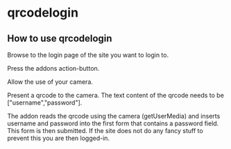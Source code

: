 # qrcodelogin

## How to use qrcodelogin

Browse to the login page of the site you want to login to.

Press the addons action-button.

Allow the use of your camera.

Present a qrcode to the camera.
The text content of the qrcode needs to be ["username","password"].

The addon reads the qrcode using the camera (getUserMedia) and inserts username and password into the first form that contains a password field. This form is then submitted.
If the site does not do any fancy stuff to prevent this you are then logged-in.


